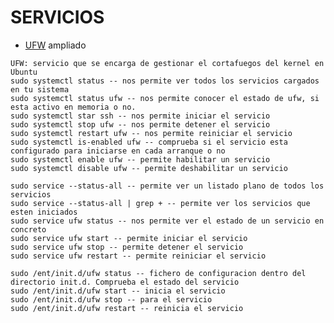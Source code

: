 # SERVICIOS
<ul>
    <li><a href="https://computernewage.com/2014/08/10/como-configurar-el-firewall-ufw-en-ubuntu/">UFW</a> ampliado</li>
</ul>

    UFW: servicio que se encarga de gestionar el cortafuegos del kernel en Ubuntu
    sudo systemctl status -- nos permite ver todos los servicios cargados en tu sistema
    sudo systemctl status ufw -- nos permite conocer el estado de ufw, si esta activo en memoria o no.
    sudo systemctl star ssh -- nos permite iniciar el servicio
    sudo systemctl stop ufw -- nos permite detener el servicio
    sudo systemctl restart ufw -- nos permite reiniciar el servicio
    sudo systemctl is-enabled ufw -- comprueba si el servicio esta configurado para iniciarse en cada arranque o no
    sudo systemctl enable ufw -- permite habilitar un servicio
    sudo systemctl disable ufw -- permite deshabilitar un servicio
    
    sudo service --status-all -- permite ver un listado plano de todos los servicios
    sudo service --status-all | grep + -- permite ver los servicios que esten iniciados
    sudo service ufw status -- nos permite ver el estado de un servicio en concreto
    sudo service ufw start -- permite iniciar el servicio
    sudo service ufw stop -- permite detener el servicio
    sudo service ufw restart -- permite reiniciar el servicio

    sudo /ent/init.d/ufw status -- fichero de configuracion dentro del directorio init.d. Comprueba el estado del servicio
    sudo /ent/init.d/ufw start -- inicia el servicio
    sudo /ent/init.d/ufw stop -- para el servicio
    sudo /ent/init.d/ufw restart -- reinicia el servicio
